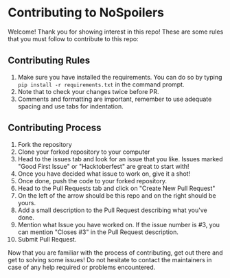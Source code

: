 # Contributing to NoSpoilers
Welcome! Thank you for showing interest in this repo! These are some rules that you must follow to contribute to this repo:

## Contributing Rules
1. Make sure you have installed the requirements. You can do so by typing `pip install -r requirements.txt` in the command prompt.
2. Note that to check your changes twice before PR.
3. Comments and formatting are important, remember to use adequate spacing and use tabs for indentation.

## Contributing Process
1. Fork the repository
2. Clone your forked repository to your computer
3. Head to the issues tab and look for an issue that you like. Issues marked "Good First Issue" or "Hacktoberfest" are great to start with!
4. Once you have decided what issue to work on, give it a shot!
5. Once done, push the code to your forked repository.
6. Head to the Pull Requests tab and click on "Create New Pull Request"
7. On the left of the arrow should be this repo and on the right should be yours.
8. Add a small description to the Pull Request describing what you've done.
9. Mention what Issue you have worked on. If the issue number is #3, you can mention "Closes #3" in the Pull Request description.
10. Submit Pull Request.

Now that you are familiar with the process of contributing, get out there and get to solving some issues! Do not hesitate to contact the maintainers in case of any help required or problems encountered. 
